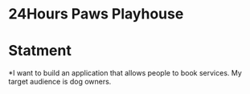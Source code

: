 # 24Hours Paws Playhouse

 # Statment
 *I want to build an application that allows people to book services. My target audience is dog owners.
